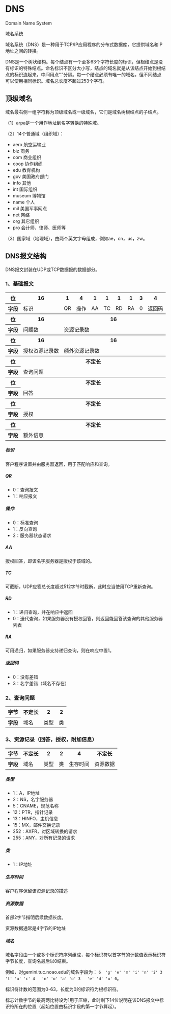 # DNS

Domain Name System

域名系统

域名系统（DNS）是一种用于TCP/IP应用程序的分布式数据库，它提供域名和IP地址之间的转换。

DNS是一个树状结构。每个结点有一个至多63个字符长度的标识，但根结点是没有标识的特殊结点。命名标识不区分大小写，结点的域名就是从该结点开始到根结点的标识连起来，中间用点“.”分隔。每一个结点必须有唯一的域名，但不同结点可以使用相同标识。域名总长度不超过253个字符。

## 顶级域名

域名最右侧一组字符称为顶级域名或一级域名，它们是域名树根结点的子结点。

（1）arpa是一个用作地址到名字转换的特殊域。

（2）14个普通域（组织域）：

- aero  航空运输业
- biz   商务
- com	商业组织
- coop  协作组织
- edu	教育机构
- gov	美国政府部门
- info  其他
- int	国际组织
- museum    博物馆
- name  个人
- mil	美国军事网点
- net	网络
- org	其它组织
- pro   会计师、律师、医师等

（3）国家域（地理域），由两个英文字母组成，例如ae，cn，us，zw。

## DNS报文结构

DNS报文封装在UDP或TCP数据报的数据部分。

### 1、基础报文

<table>
	<tr>
		<th>位</th>
		<th colspan="16">16</th>
		<th colspan="1">1</th>
		<th colspan="4">4</th>
		<th colspan="1">1</th>
		<th colspan="1">1</th>
		<th colspan="1">1</th>
		<th colspan="1">1</th>
		<th colspan="3">3</th>
		<th colspan="4">4</th>
	</tr>
	<tr>
		<th>字段</th>
		<td colspan="16">标识</td>
		<td colspan="1">QR</td>
		<td colspan="4">操作</td>
		<td colspan="1">AA</td>
		<td colspan="1">TC</td>
		<td colspan="1">RD</td>
		<td colspan="1">RA</td>
		<td colspan="3">0</td>
		<td colspan="4">返回码</td>
	</tr>
	<tr>
		<th>位</th>
		<th colspan="16">16</th>
		<th colspan="16">16</th>
	</tr>
	<tr>
		<th>字段</th>
		<td colspan="16">问题数</td>
		<td colspan="16">资源记录数</td>
	</tr>
	<tr>
		<th>位</th>
		<th colspan="16">16</th>
		<th colspan="16">16</th>
	</tr>
	<tr>
		<th>字段</th>
		<td colspan="16">授权资源记录数</td>
		<td colspan="16">额外资源记录数</td>
	</tr>
	<tr>
		<th>位</th>
		<th colspan="32">不定长</th>
	</tr>
	<tr>
		<th>字段</th>
		<td colspan="32">查询问题</td>
	</tr>
	<tr>
		<th>位</th>
		<th colspan="32">不定长</th>
	</tr>
	<tr>
		<th>字段</th>
		<td colspan="32">回答</td>
	</tr>
	<tr>
		<th>位</th>
		<th colspan="32">不定长</th>
	</tr>
	<tr>
		<th>字段</th>
		<td colspan="32">授权</td>
	</tr>
	<tr>
		<th>位</th>
		<th colspan="32">不定长</th>
	</tr>
	<tr>
		<th>字段</th>
		<td colspan="32">额外信息</td>
	</tr>
</table>

##### 标识	

客户程序设置并由服务器返回，用于匹配响应和查询。

##### QR	

- 0：查询报文
- 1：响应报文

##### 操作	

- 0：标准查询
- 1：反向查询
- 2：服务器状态请求

##### AA	

授权回答，即该名字服务器是授权于该域的。

##### TC	

可截断，UDP应答总长度超过512字节时截断，此时应当使用TCP重新查询。

##### RD	

- 1：递归查询，并在响应中返回
- 0：迭代查询，如果服务器没有授权回答，则返回能回答该查询的其他服务器列表

##### RA	

可用递归，如果服务器支持递归查询，则在响应中置1。

##### 返回码	

- 0：没有差错
- 3：名字差错（域名不存在）

### 2、查询问题

<table>
	<tr>
		<th>字节</th>
		<th>不定长</th>
		<th>2</th>
		<th>2</th>
	</tr>
	<tr>
		<th>字段</th>
		<td>域名</td>
		<td>类型</td>
		<td>类</td>
	</tr>
</table>

### 3、资源记录（回答，授权，附加信息）

<table>
	<tr>
		<th>字节</th>
		<th>不定长</th>
		<th>2</th>
		<th>2</th>
		<th>4</th>
		<th>不定长</th>
	</tr>
	<tr>
		<th>字段</th>
		<td>域名</td>
		<td>类型</td>
		<td>类</td>
		<td>生存时间</td>
		<td>资源数据</td>
	</tr>
</table>
	
##### 类型
- 1：A，IP地址
- 2：NS，名字服务器
- 5：CNAME，规范名称
- 12：PTR，指针记录
- 13：HINFO，主机信息
- 15：MX，邮件交换记录
- 252：AXFR，对区域转换的请求
- 255：ANY，对所有记录的请求

##### 类	

- 1：IP地址

##### 生存时间	

客户程序保留该资源记录的描述

##### 资源数据	

首部2字节指明后续数据长度。

资源数据通常是4字节的IP地址

##### 域名

域名字段由一个或多个标识符序列组成，每个标识符以首字节的计数值表示标识符字节长度，查询名最后以0结束。

例如，对gemini.tuc.noao.edu的域名字段为： 
`6	'g'	'e'	'm'	'i'	'n'	'i'	3	't'	'u'	'c'	4	'n'	'o'	'a'	'o'	3	'e'	'd'	'u'	0`。

标识符计数的范围为0-63，长度为0的标识符为根标识符。

标志计数字节的最高两比特设为1用于压缩，此时剩下14位说明在该DNS报文中标识符所在的位置（起始位置由标识字段的第一字节算起）。
